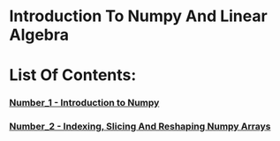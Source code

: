 # Introduction To Numpy And Linear Algebra

# List Of Contents:

### [Number_1 - Introduction to Numpy](Content%20details/Number_1.md)
### [Number_2 - Indexing, Slicing And Reshaping Numpy Arrays](Content%20details/Number_2.md)
